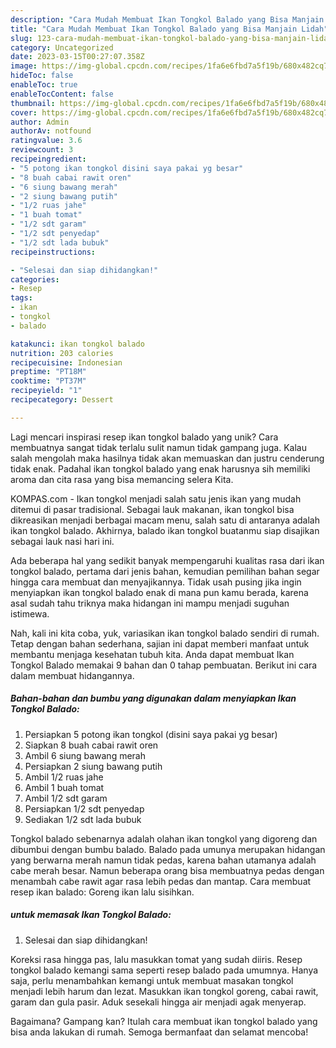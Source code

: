 ```yaml
---
description: "Cara Mudah Membuat Ikan Tongkol Balado yang Bisa Manjain Lidah"
title: "Cara Mudah Membuat Ikan Tongkol Balado yang Bisa Manjain Lidah"
slug: 123-cara-mudah-membuat-ikan-tongkol-balado-yang-bisa-manjain-lidah
category: Uncategorized
date: 2023-03-15T00:27:07.358Z
image: https://img-global.cpcdn.com/recipes/1fa6e6fbd7a5f19b/680x482cq70/ikan-tongkol-balado-foto-resep-utama.jpg
hideToc: false
enableToc: true
enableTocContent: false
thumbnail: https://img-global.cpcdn.com/recipes/1fa6e6fbd7a5f19b/680x482cq70/ikan-tongkol-balado-foto-resep-utama.jpg
cover: https://img-global.cpcdn.com/recipes/1fa6e6fbd7a5f19b/680x482cq70/ikan-tongkol-balado-foto-resep-utama.jpg
author: Admin
authorAv: notfound
ratingvalue: 3.6
reviewcount: 3
recipeingredient:
- "5 potong ikan tongkol disini saya pakai yg besar"
- "8 buah cabai rawit oren"
- "6 siung bawang merah"
- "2 siung bawang putih"
- "1/2 ruas jahe"
- "1 buah tomat"
- "1/2 sdt garam"
- "1/2 sdt penyedap"
- "1/2 sdt lada bubuk"
recipeinstructions:

- "Selesai dan siap dihidangkan!"
categories:
- Resep
tags:
- ikan
- tongkol
- balado

katakunci: ikan tongkol balado 
nutrition: 203 calories
recipecuisine: Indonesian
preptime: "PT18M"
cooktime: "PT37M"
recipeyield: "1"
recipecategory: Dessert

---
```





Lagi mencari inspirasi resep ikan tongkol balado yang unik? Cara membuatnya sangat tidak terlalu sulit namun tidak gampang juga. Kalau salah mengolah maka hasilnya tidak akan memuaskan dan justru cenderung tidak enak. Padahal ikan tongkol balado yang enak harusnya sih memiliki aroma dan cita rasa yang bisa memancing selera Kita.





KOMPAS.com - Ikan tongkol menjadi salah satu jenis ikan yang mudah ditemui di pasar tradisional. Sebagai lauk makanan, ikan tongkol bisa dikreasikan menjadi berbagai macam menu, salah satu di antaranya adalah ikan tongkol balado. Akhirnya, balado ikan tongkol buatanmu siap disajikan sebagai lauk nasi hari ini.

Ada beberapa hal yang sedikit banyak mempengaruhi kualitas rasa dari ikan tongkol balado, pertama dari jenis bahan, kemudian pemilihan bahan segar hingga cara membuat dan menyajikannya. Tidak usah pusing jika ingin menyiapkan ikan tongkol balado enak di mana pun kamu berada, karena asal sudah tahu triknya maka hidangan ini mampu menjadi suguhan istimewa.






Nah, kali ini kita coba, yuk, variasikan ikan tongkol balado sendiri di rumah. Tetap dengan bahan sederhana, sajian ini dapat memberi manfaat untuk membantu menjaga kesehatan tubuh kita. Anda dapat membuat Ikan Tongkol Balado memakai 9 bahan dan 0 tahap pembuatan. Berikut ini cara dalam membuat hidangannya.

<!--inarticleads1-->

##### Bahan-bahan dan bumbu yang digunakan dalam menyiapkan Ikan Tongkol Balado:

1. Persiapkan 5 potong ikan tongkol (disini saya pakai yg besar)
1. Siapkan 8 buah cabai rawit oren
1. Ambil 6 siung bawang merah
1. Persiapkan 2 siung bawang putih
1. Ambil 1/2 ruas jahe
1. Ambil 1 buah tomat
1. Ambil 1/2 sdt garam
1. Persiapkan 1/2 sdt penyedap
1. Sediakan 1/2 sdt lada bubuk


Tongkol balado sebenarnya adalah olahan ikan tongkol yang digoreng dan dibumbui dengan bumbu balado. Balado pada umunya merupakan hidangan yang berwarna merah namun tidak pedas, karena bahan utamanya adalah cabe merah besar. Namun beberapa orang bisa membuatnya pedas dengan menambah cabe rawit agar rasa lebih pedas dan mantap. Cara membuat resep ikan balado: Goreng ikan lalu sisihkan. 

<!--inarticleads2-->

#####  untuk memasak Ikan Tongkol Balado:


1. Selesai dan siap dihidangkan!

Koreksi rasa hingga pas, lalu masukkan tomat yang sudah diiris. Resep tongkol balado kemangi sama seperti resep balado pada umumnya. Hanya saja, perlu menambahkan kemangi untuk membuat masakan tongkol menjadi lebih harum dan lezat. Masukkan ikan tongkol goreng, cabai rawit, garam dan gula pasir. Aduk sesekali hingga air menjadi agak menyerap. 

Bagaimana? Gampang kan? Itulah cara membuat ikan tongkol balado yang bisa anda lakukan di rumah. Semoga bermanfaat dan selamat mencoba!
